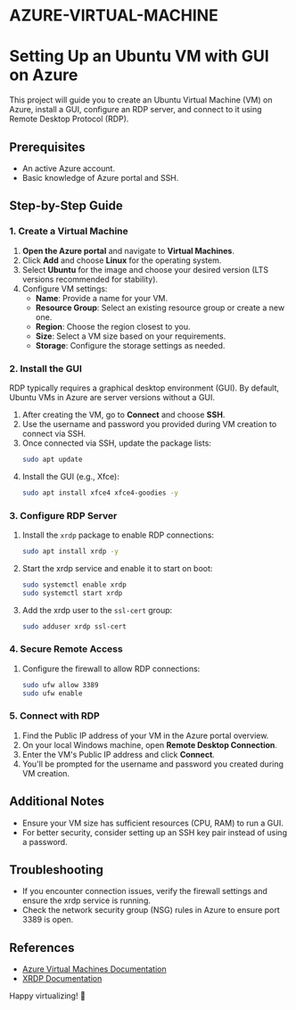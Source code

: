 # AZURE-VIRTUAL-MACHINE
# Setting Up an Ubuntu VM with GUI on Azure

This project will guide you to create an Ubuntu Virtual Machine (VM) on Azure, install a GUI, configure an RDP server, and connect to it using Remote Desktop Protocol (RDP).

## Prerequisites

- An active Azure account.
- Basic knowledge of Azure portal and SSH.

## Step-by-Step Guide

### 1. Create a Virtual Machine

1. **Open the Azure portal** and navigate to **Virtual Machines**.
2. Click **Add** and choose **Linux** for the operating system.
3. Select **Ubuntu** for the image and choose your desired version (LTS versions recommended for stability).
4. Configure VM settings:
   - **Name**: Provide a name for your VM.
   - **Resource Group**: Select an existing resource group or create a new one.
   - **Region**: Choose the region closest to you.
   - **Size**: Select a VM size based on your requirements.
   - **Storage**: Configure the storage settings as needed.

### 2. Install the GUI

RDP typically requires a graphical desktop environment (GUI). By default, Ubuntu VMs in Azure are server versions without a GUI.

1. After creating the VM, go to **Connect** and choose **SSH**.
2. Use the username and password you provided during VM creation to connect via SSH.
3. Once connected via SSH, update the package lists:
   ```bash
   sudo apt update
   ```
4. Install the GUI (e.g., Xfce):
   ```bash
   sudo apt install xfce4 xfce4-goodies -y
   ```

### 3. Configure RDP Server

1. Install the `xrdp` package to enable RDP connections:
   ```bash
   sudo apt install xrdp -y
   ```
2. Start the xrdp service and enable it to start on boot:
   ```bash
   sudo systemctl enable xrdp
   sudo systemctl start xrdp
   ```
3. Add the xrdp user to the `ssl-cert` group:
   ```bash
   sudo adduser xrdp ssl-cert
   ```

### 4. Secure Remote Access

1. Configure the firewall to allow RDP connections:
   ```bash
   sudo ufw allow 3389
   sudo ufw enable
   ```

### 5. Connect with RDP

1. Find the Public IP address of your VM in the Azure portal overview.
2. On your local Windows machine, open **Remote Desktop Connection**.
3. Enter the VM's Public IP address and click **Connect**.
4. You'll be prompted for the username and password you created during VM creation.

## Additional Notes

- Ensure your VM size has sufficient resources (CPU, RAM) to run a GUI.
- For better security, consider setting up an SSH key pair instead of using a password.

## Troubleshooting

- If you encounter connection issues, verify the firewall settings and ensure the xrdp service is running.
- Check the network security group (NSG) rules in Azure to ensure port 3389 is open.

## References

- [Azure Virtual Machines Documentation](https://docs.microsoft.com/en-us/azure/virtual-machines/)
- [XRDP Documentation](http://www.xrdp.org/)



Happy virtualizing! 🚀

